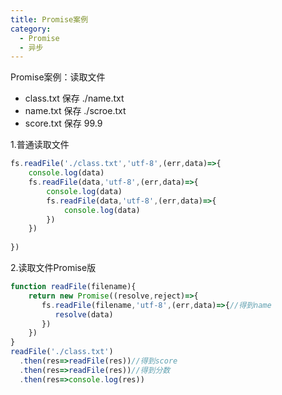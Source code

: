 ```yaml
---
title: Promise案例
category: 
  - Promise
  - 异步
---
```

Promise案例：读取文件
<!-- more -->

- class.txt 保存  ./name.txt
- name.txt  保存  ./scroe.txt
- score.txt 保存  99.9

1.普通读取文件

```js
fs.readFile('./class.txt','utf-8',(err,data)=>{
    console.log(data)
    fs.readFile(data,'utf-8',(err,data)=>{
        console.log(data)
        fs.readFile(data,'utf-8',(err,data)=>{
            console.log(data)
        })
    })
   
})
```

2.读取文件Promise版

```js
function readFile(filename){
    return new Promise((resolve,reject)=>{
       fs.readFile(filename,'utf-8',(err,data)=>{//得到name
          resolve(data)
       })
    })
}
readFile('./class.txt')
  .then(res=>readFile(res))//得到score
  .then(res=>readFile(res))//得到分数
  .then(res=>console.log(res))
```
